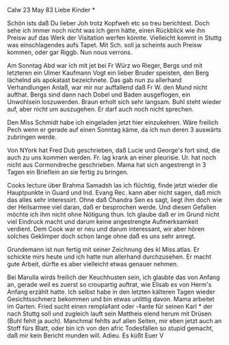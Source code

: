  Calw 23 May 83
Liebe Kinder <M>*

Schön ists daß Du lieber Joh trotz Kopfweh etc so treu berichtest. Doch sehe ich immer noch nicht was ich gern hätte, einen Rückblick wie ihn Preisw auf das Werk der Visitation werfen könnte. Vielleicht kommt in Stuttg was einschlagendes aufs Tapet. Mit Sch. soll ja scheints auch Preisw kommen, oder gar Riggb. Nun nous verrons.

Am Sonntag Abd war ich mit jet bei Fr Würz wo Rieger, Bergs und mit letzteren ein Ulmer Kaufmann Vogt ein lieber Bruder speisten, den Berg lächelnd als apokatast bezeichnete. Das gab nun zu allerhand Verhandlungen Anlaß, war mir nur auffallend daß Fr W. den Mund nicht aufthat. Bergs sind dann nach Dobel und Baden ausgeflogen, ein Unwohlsein loszuwerden. Braun erholt sich sehr langsam. Buhl steht wieder auf, aber nicht um auszugehen. Er darf auch noch nicht sprechen.

Den Miss Schmidt habe ich eingeladen jetzt hier einzukehren. Wäre freilich Pech wenn er gerade auf einen Sonntag käme, da ich nun deren 3 auswärts zubringen werde.

Von NYork hat Fred Dub geschrieben, daß Lucie und George's fort sind, die auch zu uns kommen werden. Fr. lag krank an einer pleurisie. Ur. hat noch nicht aus Cormondreche geschrieben. Mama hat sich angestrengt in 3 Tagen ein Brieflein an sie fertig zu bringen.

Cooks lecture über Brahma Samadsh las ich flüchtig, finde jetzt wieder die Hauptpunkte in Guard und Ind. Evang Rec. kann aber nicht sagen, daß mich das alles sehr interessirt. Ohne daß Chandra Sen es sagt, liegt ihm doch wie der Heilsarmee viel daran, daß er besprochen werde. Und diesen Gefallen möchte ich ihm nicht ohne Nötigung thun. Ich glaube daß er im Grund nicht viel Eindruck macht und darum keine angestrengte Aufmerksamkeit verdient. Dem Cook war er neu und darum interessant, wir aber hören solches Geklimper doch schon lange ohne daß es uns sehr anregt.

Grundemann ist nun fertig mit seiner Zeichnung des kl Miss.atlas. Er schickte mirs heute und ich hatte nun allerhand durchzusehen. Er macht gute Arbeit, dürfte es aber vielleicht etwas genauer nehmen.

Bei Marulla wirds freilich der Keuchhusten sein, ich glaubte das von Anfang an, gerade weil es zuerst so croupartig auftrat, wie Elisab es von Herm's Anfang erzählt hatte. Ich selbst habe in den letzten kälteren Tagen wieder Gesichtsschmerz bekommen und bin etwas unlittig davon. Mama arbeitet im Garten. Fried sucht einen rempla‡ant oder -‡ante für seinen Karl <Reichert>* der nach Stuttg soll und zugleich lauft sein Mattheis elend herum mit Drüsen (Buhl fehlt ja auch). Manchmal fehlts auf allen Seiten, mir eben jetzt auch an Stoff fürs Blatt, oder bin ich von den afric Todesfällen so stupid gemacht, daß mir kein Bericht munden will. Adieu. Es küßt  Euer V
